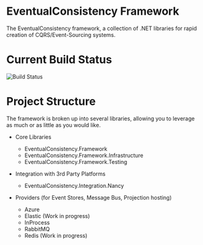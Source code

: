 # EventualConsistency Framework
The EventualConsistency framework, a collection of .NET libraries for rapid creation of CQRS/Event-Sourcing systems.

Current Build Status
====================
![Build Status](https://travis-ci.org/eventual-consistency/ec-framework.svg?branch=master)

Project Structure
=================
The framework is broken up into several libraries, allowing you to leverage as much or as little as you would like.

* Core Libraries
  * EventualConsistency.Framework
  * EventualConsistency.Framework.Infrastructure
  * EventualConsistency.Framework.Testing

* Integration with 3rd Party Platforms
  * EventualConsistency.Integration.Nancy

* Providers (for Event Stores, Message Bus, Projection hosting)
  * Azure
  * Elastic (Work in progress)
  * InProcess
  * RabbitMQ
  * Redis (Work in progress)
